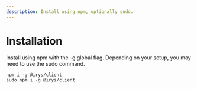 ```yaml
---
description: Install using npm, optionally sudo.
---
```


# Installation

Install using npm with the -g global flag. Depending on your setup, you may need to use the sudo command.

```console
npm i -g @irys/client
sudo npm i -g @irys/client
```
